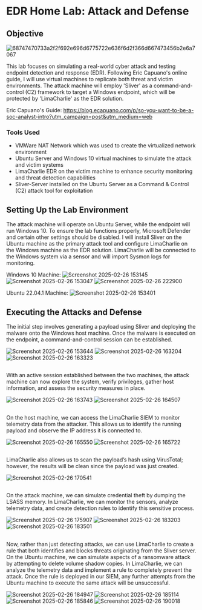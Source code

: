 # EDR Home Lab: Attack and Defense

## Objective
![68747470733a2f2f692e696d6775722e636f6d2f366d667473456b2e6a7067](https://github.com/user-attachments/assets/9371ceed-2552-4f67-affc-92dc24d63dd8)

This lab focuses on simulating a real-world cyber attack and testing endpoint detection and response (EDR). Following Eric Capuano's online guide, I will use virtual machines to replicate both threat and victim environments. The attack machine will employ 'Sliver' as a command-and-control (C2) framework to target a Windows endpoint, which will be protected by 'LimaCharlie' as the EDR solution.

Eric Capuano's Guide: <https://blog.ecapuano.com/p/so-you-want-to-be-a-soc-analyst-intro?utm_campaign=post&utm_medium=web>

### Tools Used
- VMWare NAT Network which was used to create the virtualized network environment
- Ubuntu Server and Windows 10 virtual machines to simulate the attack and victim systems
- LimaCharlie EDR on the victim machine to enhance security monitoring and threat detection capabilities
- Sliver-Server installed on the Ubuntu Server as a Command & Control (C2) attack tool for exploitation

## Setting Up the Lab Environment
The attack machine will operate on Ubuntu Server, while the endpoint will run Windows 10. To ensure the lab functions properly, Microsoft Defender and certain other settings should be disabled. I will install Sliver on the Ubuntu machine as the primary attack tool and configure LimaCharlie on the Windows machine as the EDR solution. LimaCharlie will be connected to the Windows system via a sensor and will import Sysmon logs for monitoring.

Windows 10 Machine:
![Screenshot 2025-02-26 153145](https://github.com/user-attachments/assets/7487f87b-1ceb-40d3-aab3-d2e280fb45d7)
![Screenshot 2025-02-26 153047](https://github.com/user-attachments/assets/44bd0e1c-a73a-4e4a-9d43-32ad1cf3ed86)
![Screenshot 2025-02-26 222900](https://github.com/user-attachments/assets/54cc7fb8-e657-4934-a4a9-40d561a4eba7)

Ubuntu 22.04.1 Machine:
![Screenshot 2025-02-26 153401](https://github.com/user-attachments/assets/6c1bf824-b08f-414f-ad78-0a5e5b373a67)

## Executing the Attacks and Defense
The initial step involves generating a payload using Sliver and deploying the malware onto the Windows host machine. Once the malware is executed on the endpoint, a command-and-control session can be established.

![Screenshot 2025-02-26 153644](https://github.com/user-attachments/assets/41f0425c-6550-4e3a-94e2-cbb6d017f8a5)
![Screenshot 2025-02-26 163204](https://github.com/user-attachments/assets/b14a54e4-f075-4c1f-9574-6c32d35aef2e)
![Screenshot 2025-02-26 163323](https://github.com/user-attachments/assets/82dfb904-132f-4ddd-81b8-7d21c52794a8)

##
With an active session established between the two machines, the attack machine can now explore the system, verify privileges, gather host information, and assess the security measures in place.

![Screenshot 2025-02-26 163743](https://github.com/user-attachments/assets/f24444f6-ecff-4683-912b-293daddd9baa)
![Screenshot 2025-02-26 164507](https://github.com/user-attachments/assets/a839a91e-ab8e-4ac2-9e63-dee9e454db8e)

##
On the host machine, we can access the LimaCharlie SIEM to monitor telemetry data from the attacker. This allows us to identify the running payload and observe the IP address it is connected to.

![Screenshot 2025-02-26 165550](https://github.com/user-attachments/assets/00ecb088-b31e-4505-ae07-88500b85a26e)
![Screenshot 2025-02-26 165722](https://github.com/user-attachments/assets/8771cd25-ed1e-46bb-8375-b27e5ce1020f)

##
LimaCharlie also allows us to scan the payload’s hash using VirusTotal; however, the results will be clean since the payload was just created.

![Screenshot 2025-02-26 170541](https://github.com/user-attachments/assets/59486287-f89e-4359-86b4-ec9a6e03f6d0)

##
On the attack machine, we can simulate credential theft by dumping the LSASS memory. In LimaCharlie, we can monitor the sensors, analyze telemetry data, and create detection rules to identify this sensitive process.

![Screenshot 2025-02-26 175907](https://github.com/user-attachments/assets/ead3fef0-592d-4cd6-8f2c-fb75a45f8910)
![Screenshot 2025-02-26 183203](https://github.com/user-attachments/assets/158e14fb-038d-47f9-91b5-44cf39af41d4)
![Screenshot 2025-02-26 183501](https://github.com/user-attachments/assets/6482ce54-c632-4e57-b2e9-67172a10c9c2)

##
Now, rather than just detecting attacks, we can use LimaCharlie to create a rule that both identifies and blocks threats originating from the Sliver server. On the Ubuntu machine, we can simulate aspects of a ransomware attack by attempting to delete volume shadow copies. In LimaCharlie, we can analyze the telemetry data and implement a rule to completely prevent the attack. Once the rule is deployed in our SIEM, any further attempts from the Ubuntu machine to execute the same attack will be unsuccessful.

![Screenshot 2025-02-26 184947](https://github.com/user-attachments/assets/5515cac7-729e-48f8-8593-164e5cb03b83)
![Screenshot 2025-02-26 185114](https://github.com/user-attachments/assets/624a8ba7-30f2-4a37-b62b-b57c286aa55d)
![Screenshot 2025-02-26 185846](https://github.com/user-attachments/assets/f98b41bc-f92e-4ee8-b335-0664d26097f0)
![Screenshot 2025-02-26 190018](https://github.com/user-attachments/assets/5052adff-e260-48e4-acce-9e4d3287ec05)


